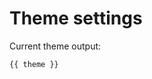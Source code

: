 <script setup lang="ts">
import Settings from './components/Settings.vue'
import Card from './components/Card.vue'
import { useBaseTheme } from 'artivue'

const { theme } = useBaseTheme()
</script>

# Theme settings

<Card un-p="4" un-m="t-4">
  <Settings />
</Card>

Current theme output:

```js-vue
{{ theme }}
```
